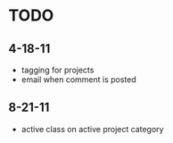 TODO
=========================

4-18-11
-------
- tagging for projects
- email when comment is posted

8-21-11
-------
- active class on active project category

